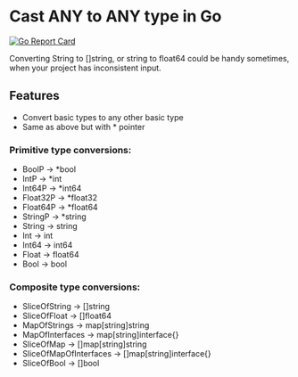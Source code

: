 # Cast ANY to ANY type in Go

[![Go Report Card](https://goreportcard.com/badge/github.com/dpanic/any)](https://goreportcard.com/report/github.com/dpanic/any)

Converting String to []string, or string to float64 could be handy sometimes, when your project has inconsistent input.

## Features
* Convert basic types to any other basic type
* Same as above but with * pointer

### Primitive type conversions:
* BoolP -> *bool
* IntP -> *int
* Int64P -> *int64
* Float32P -> *float32
* Float64P -> *float64
* StringP -> *string
* String -> string
* Int -> int
* Int64 -> int64
* Float -> float64
* Bool -> bool

### Composite type conversions:
* SliceOfString -> []string
* SliceOfFloat -> []float64
* MapOfStrings -> map[string]string
* MapOfInterfaces -> map[string]interface{}
* SliceOfMap -> []map[string]string
* SliceOfMapOfInterfaces -> []map[string]interface{}
* SliceOfBool -> []bool
